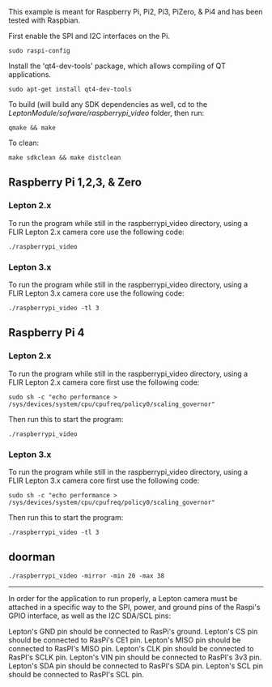 This example is meant for Raspberry Pi, Pi2, Pi3, PiZero, & Pi4 and has been tested with Raspbian.

First enable the SPI and I2C interfaces on the Pi.
```
sudo raspi-config
```

Install the 'qt4-dev-tools' package, which allows compiling of QT applications.
```
sudo apt-get install qt4-dev-tools
```

To build (will build any SDK dependencies as well, cd to the *LeptonModule/sofware/raspberrypi_video* folder, then run:
```
qmake && make
```

To clean:
```
make sdkclean && make distclean
```

## Raspberry Pi 1,2,3, & Zero

### Lepton 2.x
To run the program while still in the raspberrypi_video directory, using a FLIR Lepton 2.x camera core use the following code:
```
./raspberrypi_video
```

### Lepton 3.x
To run the program while still in the raspberrypi_video directory, using a FLIR Lepton 3.x camera core use the following code:
```
./raspberrypi_video -tl 3
```

## Raspberry Pi 4

### Lepton 2.x
To run the program while still in the raspberrypi_video directory, using a FLIR Lepton 2.x camera core first use the following code:
```
sudo sh -c "echo performance > /sys/devices/system/cpu/cpufreq/policy0/scaling_governor"
```
Then run this to start the program:
```
./raspberrypi_video
```

### Lepton 3.x
To run the program while still in the raspberrypi_video directory, using a FLIR Lepton 3.x camera core first use the following code:
```
sudo sh -c "echo performance > /sys/devices/system/cpu/cpufreq/policy0/scaling_governor"
```
Then run this to start the program:
```
./raspberrypi_video -tl 3
```

## doorman

```
./raspberrypi_video -mirror -min 20 -max 38
```

----

In order for the application to run properly, a Lepton camera must be attached in a specific way to the SPI, power, and ground pins of the Raspi's GPIO interface, as well as the I2C SDA/SCL pins:

Lepton's GND pin should be connected to RasPi's ground.
Lepton's CS pin should be connected to RasPi's CE1 pin.
Lepton's MISO pin should be connected to RasPI's MISO pin.
Lepton's CLK pin should be connected to RasPI's SCLK pin.
Lepton's VIN pin should be connected to RasPI's 3v3 pin.
Lepton's SDA pin should be connected to RasPI's SDA pin.
Lepton's SCL pin should be connected to RasPI's SCL pin.
